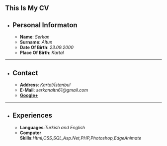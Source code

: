## This Is My CV
 * ## Personal Informaton
   * **Name**: _Serkan_
   * **Surname**: _Altun_
   * **Date Of Birth**: _23.09.2000_
   * **Place Of Birth**: _Kartal_
---
* ## Contact
  * **Address**: _Kartal/İstanbul_
  * **E-Mail**: _serkanaltn61@gmail.com_
  * **[Google+](https://plus.google.com/108108082277962776358?hl=tr)**
---
* ## Experiences
  * **Languages**:_Turkish and English_
  * **Computer Skills**:_Html,CSS,SQL,Asp.Net,PHP,Photoshop,EdgeAnimate_

